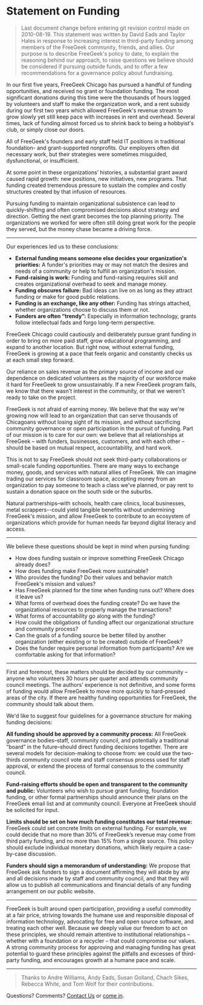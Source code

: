 # Statement on Funding
>Last document change before entering git revision control made on 2010-08-19.
>This statement was written by David Eads and Taylor Hales in response to increasing interest in third-party funding among members of the FreeGeek community, friends, and allies.  Our purpose is to describe FreeGeek's policy to date, to explain the reasoning behind our approach, to raise questions we believe should be considered if pursuing outside funds, and to offer a few recommendations for a governance policy about fundraising.

In our first five years, FreeGeek Chicago has pursued a handful of funding opportunities, and received no grant or foundation funding.  The most significant donations during this time were the thousands of hours logged by volunteers and staff to make the organization work, and a rent subsidy during our first two years which allowed FreeGeek's revenue stream to grow slowly yet still keep pace with increases in rent and overhead.  Several times, lack of funding almost forced us to shrink back to being a hobbyist's club, or simply close our doors.

All of FreeGeek's founders and early staff held IT positions in traditional foundation- and grant-supported nonprofits.  Our employers often did necessary work, but their strategies were sometimes misguided, dysfunctional, or insufficient.

At some point in these organizations’ histories, a substantial grant award caused rapid growth:  new positions, new initiatives, new programs.  That funding created tremendous pressure to sustain the complex and costly structures created by that infusion of resources.

Pursuing funding to maintain organizational subsistence can lead to quickly-shifting and often compromised decisions about strategy and direction. Getting the next grant becomes the top planning priority.  The organizations we worked for were often still doing great work for the people they served, but the money chase became a driving force.

---

Our experiences led us to these conclusions:

  - **External funding means someone else decides your organization's priorities:**  A funder's priorities may or may not match the desires and needs of a community or help to fulfill an organization's mission.
  - **Fund-raising is work:** Funding and fund-raising requires skill and creates organizational overhead to seek and manage money.
  - **Funding obscures failure:** Bad ideas can live on as long as they attract funding or make for good public relations.
  - **Funding is an exchange, like any other:** Funding has strings attached, whether organizations choose to discuss them or not.
  - **Funders are often “trendy”:** Especially in information technology, grants follow intellectual fads and forgo long-term perspective.

FreeGeek Chicago could cautiously and deliberately pursue grant funding in order to bring on more paid staff, grow educational programming, and expand to another location. But right now, without external funding, FreeGeek is growing at a pace that feels organic and constantly checks us at each small step forward.

Our reliance on sales revenue as the primary source of  income and our dependence on dedicated volunteers as the majority of our workforce make it hard for FreeGeek to grow unsustainably. If a new FreeGeek program fails, we know that there wasn't interest in the community, or that we weren't ready to take on the project.

FreeGeek is not afraid of earning money.  We believe that the way we're growing now will lead to an organization that can serve thousands of Chicagoans without losing sight of its mission, and without sacrificing community governance or open participation in the pursuit of funding.  Part of our mission is to care for our own: we believe that all relationships at FreeGeek – with funders, businesses, customers, and with each other – should be based on mutual respect, accountability, and hard work.

This is not to say FreeGeek should not seek third-party collaborations or small-scale funding opportunities. There are many ways to exchange money, goods, and services with natural allies of FreeGeek. We can imagine trading our services for classroom space, accepting money from an organization to pay someone to teach a class we've planned, or pay rent to sustain a donation space on the south side or the suburbs.

Natural partnerships–with schools, health care clinics, local businesses, metal scrappers--could yield tangible benefits without undermining FreeGeek's mission, and allow FreeGeek to contribute to an ecosystem of organizations which provide for human needs far beyond digital literacy and access.

---

We believe these questions should be kept in mind when pursing funding:

  - How does funding sustain or improve something FreeGeek Chicago already does?
  - How does funding make FreeGeek more sustainable?
  - Who provides the funding?  Do their values and behavior match FreeGeek's mission and values?
  - Has FreeGeek planned for the time when funding runs out?  Where does it leave us?
  - What forms of overhead does the funding create?  Do we have the organizational resources to properly manage the transactions?
  - What forms of accountability go along with the funding?
  - How could the obligations of funding affect our organizational structure and community process?
  - Can the goals of a funding source be better filled by another organization (either existing or to be created) outside of FreeGeek?
  - Does the funder require personal information from participants? Are we comfortable asking for that information?

---

First and foremost, these matters should be decided by our community – anyone who volunteers 30 hours per quarter and attends community council meetings.  The authors’ experience is not definitive, and some forms of funding would allow FreeGeek to move more quickly to hard-pressed areas of the city. If there are healthy funding opportunities for FreeGeek, the community should talk about them.

We'd like to suggest four guidelines for a governance structure for making funding decisions:

**All funding should be approved by a community process:** All FreeGeek governance bodies–staff, community council, and potentially a traditional “board” in the future–should direct funding decisions together.  There are several models for decision-making to choose from: we could use the two-thirds community council vote and staff consensus process used for staff approval, or extend the process of formal consensus to the community council.

**Fund-raising efforts should be open and transparent to the community and public:** Volunteers who wish to pursue grant funding, foundation funding, or other formal partnerships should announce their plans on the FreeGeek email list and at community council.  Everyone at FreeGeek should be solicited for input.

**Limits should be set on how much funding constitutes our total revenue:** FreeGeek could set concrete limits on external funding. For example, we could decide that no more than 30% of FreeGeek’s revenue may come from third party funding, and no more than 15% from a single source. This policy should exclude individual monetary donations, which likely require a case-by-case discussion.

**Funders should sign a memorandum of understanding:** We propose that FreeGeek ask funders to sign a document affirming they will abide by any and all decisions made by staff and community council, and that they will allow us to publish all communications and financial details of any funding arrangement on our public website.

---

FreeGeek is built around open participation, providing a useful commodity at a fair price, striving towards the humane use and responsible disposal of information technology, advocating for free and open source software, and treating each other well.  Because we deeply value our freedom to act on these principles, we should remain attentive to institutional relationships – whether with a foundation or a recycler – that could compromise our values. A strong community process for approving and managing funding has great potential to guard these principles against the pitfalls and excesses of third-party funding, and encourages growth at a humane pace and scale.

---

>Thanks to Andre Williams, Andy Eads, Susan Golland, Chach Sikes, Rebecca White, and Tom Wolf for their contributions.

Questions? Comments? [Contact Us](http://freegeekchicago.org/contact/general-feedback/Funding%20statement) or [come in](http://freegeekchicago.org/volunteer).

